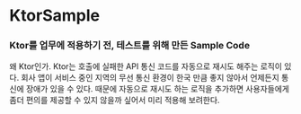 # KtorSample
### Ktor를 업무에 적용하기 전, 테스트를 위해 만든 Sample Code

왜 Ktor인가.
Ktor는 호출에 실패한 API 통신 코드를 자동으로 재시도 해주는 로직이 있다.
회사 앱이 서비스 중인 지역의 무선 통신 환경이 한국 만큼 좋지 않아서 언제든지 통신에 장애가 있을 수 있다.
때문에 자동으로 재시도 하는 로직을 추가하면 사용자들에게 좀더 편의를 제공할 수 있지 않을까 싶어서 미리 적용해 보려한다.
